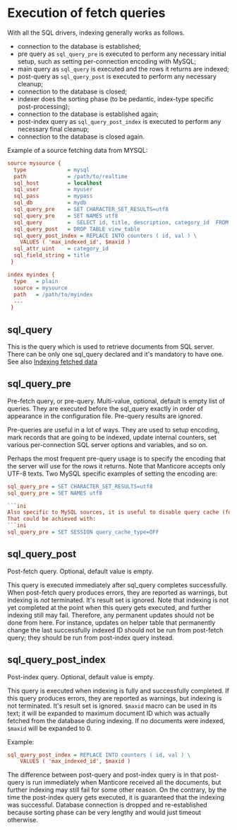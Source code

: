 # Execution of fetch queries

With all the SQL drivers, indexing generally works as follows.

* connection to the database is established;
* pre query as `sql_query_pre`  is   executed to perform any necessary initial setup, such as setting per-connection encoding with MySQL;
* main query as `sql_query` is executed and the rows it returns are indexed;
* post-query as `sql_query_post` is executed to perform any necessary cleanup;
* connection to the database is closed;
* indexer does the sorting phase (to be pedantic, index-type specific post-processing);
* connection to the database is established again;
* post-index query  as `sql_query_post_index` is executed to perform any necessary final cleanup;
* connection to the database is closed again.

Example of a source fetching data from MYSQL:

```ini
source mysource {
  type             = mysql
  path             = /path/to/realtime
  sql_host         = localhost
  sql_user         = myuser
  sql_pass         = mypass
  sql_db           = mydb
  sql_query_pre    = SET CHARACTER_SET_RESULTS=utf8
  sql_query_pre    = SET NAMES utf8
  sql_query        =  SELECT id, title, description, category_id  FROM mytable
  sql_query_post   = DROP TABLE view_table 
  sql_query_post_index = REPLACE INTO counters ( id, val ) \
    VALUES ( 'max_indexed_id', $maxid )
  sql_attr_uint    = category_id
  sql_field_string = title
 }

index myindex {
  type   = plain
  source = mysource
  path   = /path/to/myindex
  ...
 }
```

## sql_query

This is the query which is used to retrieve documents from SQL server. There can be only one sql_query declared and it's mandatory to have one. 
See also [Indexing fetched data](../../Adding_data_from_external_storages/Fetching_from_databases/Indexing_fetched_data.md#Indexing-fetched-data)

## sql_query_pre

Pre-fetch query, or pre-query. Multi-value, optional, default is empty list of queries. They are executed before the sql_query exactly in order of appearance in the configuration file. Pre-query results are ignored.

Pre-queries are useful in a lot of ways. They are used to setup encoding, mark records that are going to be indexed, update internal counters, set various per-connection SQL server options and variables, and so on.

Perhaps the most frequent pre-query usage is to specify the encoding that the server will use for the rows it returns. Note that Manticore accepts only UTF-8 texts. Two MySQL specific examples of setting the encoding are:
```ini
sql_query_pre = SET CHARACTER_SET_RESULTS=utf8
sql_query_pre = SET NAMES utf8

```ini
Also specific to MySQL sources, it is useful to disable query cache (for indexer connection only) in pre-query, because indexing queries are not going to be re-run frequently anyway, and there's no sense in caching their results. 
That could be achieved with:
```ini
sql_query_pre = SET SESSION query_cache_type=OFF
```

## sql_query_post

Post-fetch query. Optional, default value is empty. 

This query is executed immediately after sql_query completes successfully. When post-fetch query produces errors, they are reported as warnings, but indexing is *not* terminated. It's result set is ignored. Note that indexing is not yet completed at the point when this query gets executed, and further indexing still may fail. Therefore, any permanent updates should not be done from here. For instance, updates on helper table that permanently change the last successfully indexed ID should not be run from post-fetch query; they should be run from post-index query instead.

## sql_query_post_index

Post-index query. Optional, default value is empty. 

This query is executed when indexing is fully and successfully completed. If this query produces errors, they are reported as warnings, but indexing is not terminated. It's result set is ignored. `$maxid` macro can be used in its text; it will be expanded to maximum document ID which was actually fetched from the database during indexing. If no documents were indexed, `$maxid` will be expanded to 0.

Example:
```ini
sql_query_post_index = REPLACE INTO counters ( id, val ) \
    VALUES ( 'max_indexed_id', $maxid )
```

The difference between post-query and post-index query is in that post-query is run immediately when Manticore received all the documents, but further indexing may still fail for some other reason. On the contrary, by the time the post-index query gets executed, it is guaranteed that the indexing was successful. Database connection is dropped and re-established because sorting phase can be very lengthy and would just timeout otherwise.

